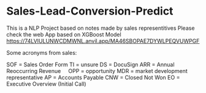 # Sales-Lead-Conversion-Predict
This is a NLP Project based on notes made by sales representitives
Please check the web App based on XGBoost Model
https://74LVIULUNWCDMWNL.anvil.app/MA46SBOPAE7DYWLPEQVUWPGF

Some acronyms from sales:




SOF = Sales Order Form
TI = unsure
DS = DocuSign
ARR = Annual Reoccurring Revenue
 
 
OPP = opportunity
MDR = market development representative
AP = Accounts Payable
CNW = Closed Not Won
EO = Executive Overview (Initial Call)

